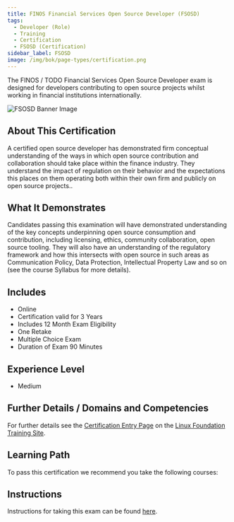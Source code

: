 ```yaml
---
title: FINOS Financial Services Open Source Developer (FSOSD)
tags: 
  - Developer (Role)
  - Training
  - Certification
  - FSOSD (Certification)
sidebar_label: FSOSD
image: /img/bok/page-types/certification.png
---
```


The FINOS / TODO Financial Services Open Source Developer exam is designed for developers contributing to open source projects whilst  working in financial institutions internationally. 

![FSOSD Banner Image](/img/bok/training/Training_CertLaunch_FSOSD.png)

## About This Certification

A certified open source developer has demonstrated firm conceptual understanding of the ways in which open source contribution and collaboration should take place within the  finance industry.  They understand the impact of regulation on their behavior and the expectations this places on them operating both within their own firm and publicly on open source projects..

## What It Demonstrates

Candidates passing this examination will have demonstrated understanding of the key concepts underpinning open source consumption and contribution, including licensing, ethics, community collaboration, open source tooling. They will also have an understanding of the regulatory framework and how this intersects with open source in such areas as Communication Policy, Data Protection, Intellectual Property Law and so on (see the course Syllabus for more details).

## Includes

- Online
- Certification valid for 3 Years
- Includes 12 Month Exam Eligibility
- One Retake
- Multiple Choice Exam
- Duration of Exam 90 Minutes

## Experience Level

- Medium

## Further Details / Domains and Competencies

For further details see the [Certification Entry Page](https://training.linuxfoundation.org/certification/finos-open-source-developer-fsosd/) on the [Linux Foundation Training Site](https://training.linuxfoundation.org/).

## Learning Path

To pass this certification we recommend you take the following courses:

<CourseList filter="Training" tag="FSOSD (Certification)" />

## Instructions

Instructions for taking this exam can be found [here](../../osr-resources/CertificationInstructions).




